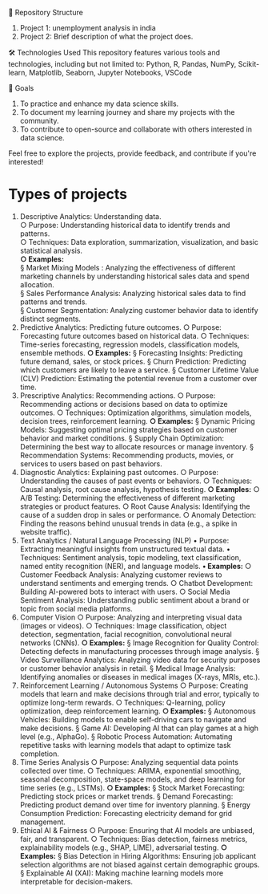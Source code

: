 📁 Repository Structure
  1. Project 1: unemployment analysis in india
  2. Project 2: Brief description of what the project does.

🛠 Technologies Used
  This repository features various tools and technologies, including but not limited to:
  Python, R, Pandas, NumPy, Scikit-learn, Matplotlib, Seaborn, Jupyter Notebooks, VSCode

🎯 Goals
  1. To practice and enhance my data science skills.
  2. To document my learning journey and share my projects with the community.
  3. To contribute to open-source and collaborate with others interested in data science.

Feel free to explore the projects, provide feedback, and contribute if you're interested!

# Types of projects 
1. Descriptive Analytics: Understanding data.<br>
	○ Purpose: Understanding historical data to identify trends and patterns.<br>
	○ Techniques: Data exploration, summarization, visualization, and basic statistical analysis.<br>
   **○ Examples:**<br>
		§ Market Mixing Models : Analyzing the effectiveness of different marketing channels by understanding historical sales data and spend allocation.<br>
		§ Sales Performance Analysis: Analyzing historical sales data to find patterns and trends.<br>
		§ Customer Segmentation: Analyzing customer behavior data to identify distinct segments.<br>
2. Predictive Analytics: Predicting future outcomes.
	○ Purpose: Forecasting future outcomes based on historical data.
	○ Techniques: Time-series forecasting, regression models, classification models, ensemble methods.
	**○ Examples:**
		§ Forecasting Insights: Predicting future demand, sales, or stock prices.
		§ Churn Prediction: Predicting which customers are likely to leave a service.
		§ Customer Lifetime Value (CLV) Prediction: Estimating the potential revenue from a customer over time.
3. Prescriptive Analytics:  Recommending actions.
	○ Purpose: Recommending actions or decisions based on data to optimize outcomes.
	○ Techniques: Optimization algorithms, simulation models, decision trees, reinforcement learning.
	**○ Examples:**
		§ Dynamic Pricing Models: Suggesting optimal pricing strategies based on customer behavior and market conditions.
		§ Supply Chain Optimization: Determining the best way to allocate resources or manage inventory.
		§ Recommendation Systems: Recommending products, movies, or services to users based on past behaviors.
4. Diagnostic Analytics: Explaining past outcomes.
	○ Purpose: Understanding the causes of past events or behaviors.
	○ Techniques: Causal analysis, root cause analysis, hypothesis testing.
	**○ Examples:**
		○ A/B Testing: Determining the effectiveness of different marketing strategies or product features.
		○ Root Cause Analysis: Identifying the cause of a sudden drop in sales or performance.
		○ Anomaly Detection: Finding the reasons behind unusual trends in data (e.g., a spike in website traffic).
5. Text Analytics / Natural Language Processing (NLP)
	• Purpose: Extracting meaningful insights from unstructured textual data.
	• Techniques: Sentiment analysis, topic modeling, text classification, named entity recognition (NER), and language models.
	**• Examples:**
		○ Customer Feedback Analysis: Analyzing customer reviews to understand sentiments and emerging trends.
		○ Chatbot Development: Building AI-powered bots to interact with users.
		○ Social Media Sentiment Analysis: Understanding public sentiment about a brand or topic from social media platforms.
6. Computer Vision
	○ Purpose: Analyzing and interpreting visual data (images or videos).
	○ Techniques: Image classification, object detection, segmentation, facial recognition, convolutional neural networks (CNNs).
	**○ Examples:**
		§ Image Recognition for Quality Control: Detecting defects in manufacturing processes through image analysis.
		§ Video Surveillance Analytics: Analyzing video data for security purposes or customer behavior analysis in retail.
		§ Medical Image Analysis: Identifying anomalies or diseases in medical images (X-rays, MRIs, etc.).
7. Reinforcement Learning / Autonomous Systems
	○ Purpose: Creating models that learn and make decisions through trial and error, typically to optimize long-term rewards.
	○ Techniques: Q-learning, policy optimization, deep reinforcement learning.
   **○ Examples:**
		§ Autonomous Vehicles: Building models to enable self-driving cars to navigate and make decisions.
		§ Game AI: Developing AI that can play games at a high level (e.g., AlphaGo).
		§ Robotic Process Automation: Automating repetitive tasks with learning models that adapt to optimize task completion.
8. Time Series Analysis
	○ Purpose: Analyzing sequential data points collected over time.
	○ Techniques: ARIMA, exponential smoothing, seasonal decomposition, state-space models, and deep learning for time series (e.g., LSTMs).
   **○ Examples:**
		§ Stock Market Forecasting: Predicting stock prices or market trends.
		§ Demand Forecasting: Predicting product demand over time for inventory planning.
		§ Energy Consumption Prediction: Forecasting electricity demand for grid management.
9. Ethical AI & Fairness
	○ Purpose: Ensuring that AI models are unbiased, fair, and transparent.
	○ Techniques: Bias detection, fairness metrics, explainability models (e.g., SHAP, LIME), adversarial testing.
   **○ Examples:**
		§ Bias Detection in Hiring Algorithms: Ensuring job applicant selection algorithms are not biased against certain demographic groups.
		§ Explainable AI (XAI): Making machine learning models more interpretable for decision-makers.
